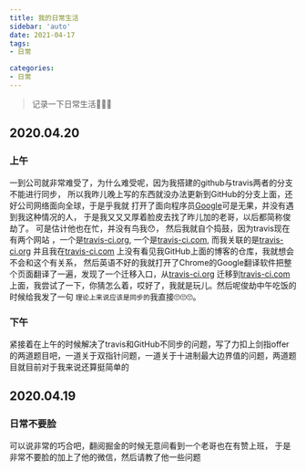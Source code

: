 ```yaml
---
title: 我的日常生活
sidebar: 'auto'
date: 2021-04-17
tags:
- 日常

categories:
- 日常
---
```

> 记录一下日常生活🌈🌈🌈

## 2020.04.20
### 上午
一到公司就非常难受了，为什么难受呢，因为我搭建的github与travis两者的分支不能进行同步，
所以我昨儿晚上写的东西就没办法更新到GitHub的分支上面，还好公司网络面向全球，于是乎我就
打开了面向程序员[Google](https://www.google.com)可是无果，并没有遇到我这种情况的人，
于是我又又又厚着脸皮去找了昨儿加的老哥，以后都简称俊劫了。 可是估计他也在忙，并没有鸟我😯，
然后我就自个捣鼓，因为travis现在有两个网站 ，一个是[travis-ci.org](https://www.travis-ci.org/),
一个是[travis-ci.com](https://www.travis-ci.com/), 而我关联的是[travis-ci.org](https://www.travis-ci.org/) 
并且我在[travis-ci.com](https://www.travis-ci.com/) 上没有看见我GitHub上面的博客的仓库，我就想会不会和这个有关系，
然后英语不好的我就打开了Chrome的Google翻译软件把整个页面翻译了一遍，发现了一个迁移入口，从[travis-ci.org](https://www.travis-ci.org/)
迁移到[travis-ci.com](https://www.travis-ci.com/) 上面，我尝试了一下，你猜怎么着，哎好了，我就是玩儿。然后呢俊劫中午吃饭的时候给我发了一句
```理论上来说应该是同步的```我直接🙄🙄🙄。

### 下午
紧接着在上午的时候解决了travis和GitHub不同步的问题，写了力扣上剑指offer的两道题目吧，一道关于双指针问题，一道关于十进制最大边界值的问题，两道题目就目前对于我来说还算挺简单的

## 2020.04.19

### 日常不要脸

可以说非常的巧合吧，翻阅掘金的时候无意间看到一个老哥也在有赞上班，
于是非常不要脸的加上了他的微信，然后请教了他一些问题
